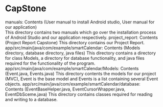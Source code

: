 # CapStone
manuals: Contents (User manual to install Android studio, User manual for our application) <br />
                This directory contains two manuals which go over the installation process of Android Studio and our application                      respectively.
project_report: Contents (Project Report Capstone)
                This directory contains our Project Report.
app/src/main/java/com/example/smartCalendar: Contents (Models directory, database directory, java files)
                This directory contains a directory for class Models, a directory for database functionality, and java files required                 for the functionality of the program.
app/src/main/java/com/example/smartCalendar/Models: Contents (Event.java, Events.java)
                This directory contents the models for our project (MVC), Event is the base model and Events is a list containing                     several Event objects.
 app/src/main/java/com/example/smartCalendar/database: Contents (EventBaseHelper.java, EventCursorWrapper.java, EventDbSceme.java)
                This directory contains classes required for reading and writing to a database.
